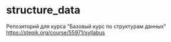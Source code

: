 # structure_data
Репозиторий для курса "Базовый курс по структурам данных" https://stepik.org/course/55971/syllabus
